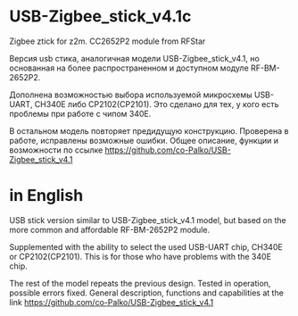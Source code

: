 # USB-Zigbee_stick_v4.1c
Zigbee ztick for z2m. CC2652P2 module from RFStar

Версия usb стика, аналогичная модели USB-Zigbee_stick_v4.1, но
основанная на более распространенном и доступном модуле RF-BM-2652P2.

Дополнена возможностью выбора используемой микросхемы USB-UART, CH340E либо CP2102(CP2101). 
Это сделано для тех, у кого есть проблемы при работе с чипом 340Е.

В остальном модель повторяет предидущую конструкцию. Проверена в работе, исправлены возможные ошибки.
Общее описание, функции и возможности по ссылке https://github.com/co-Palko/USB-Zigbee_stick_v4.1

# in English

USB stick version similar to USB-Zigbee_stick_v4.1 model, but
based on the more common and affordable RF-BM-2652P2 module.

Supplemented with the ability to select the used USB-UART chip, CH340E or CP2102(CP2101).
This is for those who have problems with the 340E chip.

The rest of the model repeats the previous design. Tested in operation, possible errors fixed.
General description, functions and capabilities at the link https://github.com/co-Palko/USB-Zigbee_stick_v4.1
